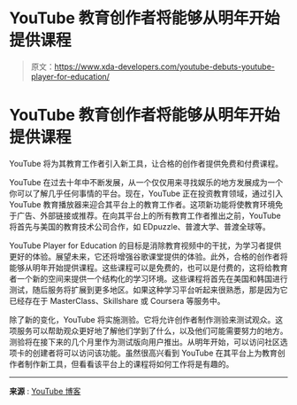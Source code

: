 # YouTube 教育创作者将能够从明年开始提供课程

> 原文：<https://www.xda-developers.com/youtube-debuts-youtube-player-for-education/>

# YouTube 教育创作者将能够从明年开始提供课程

YouTube 将为其教育工作者引入新工具，让合格的创作者提供免费和付费课程。

YouTube 在过去十年中不断发展，从一个仅仅用来寻找娱乐的地方发展成为一个你可以了解几乎任何事情的平台。现在，YouTube 正在投资教育领域，通过引入 YouTube 教育播放器来迎合其平台上的教育工作者。这项新功能将使教育环境免于广告、外部链接或推荐。在向其平台上的所有教育工作者推出之前，YouTube 将首先与美国的教育技术公司合作，如 EDpuzzle、普渡大学、普渡全球等。

YouTube Player for Education 的目标是消除教育视频中的干扰，为学习者提供更好的体验。展望未来，它还将增强谷歌课堂提供的体验。此外，合格的创作者将能够从明年开始提供课程。这些课程可以是免费的，也可以是付费的，这将给教育者一个新的空间来提供一个结构化的学习环境。这些课程将首先在美国和韩国进行测试，随后服务将扩展到更多地区。如果这种学习平台听起来很熟悉，那是因为它已经存在于 MasterClass、Skillshare 或 Coursera 等服务中。

除了新的变化，YouTube 将实施测验。它将允许创作者制作测验来测试观众。这项服务可以帮助观众更好地了解他们学到了什么，以及他们可能需要努力的地方。测验将在接下来的几个月里作为测试版向用户推出。从明年开始，可以访问社区选项卡的创建者将可以访问该功能。虽然很高兴看到 YouTube 在其平台上为教育创作者制作新工具，但看看该平台上的课程将如何工作将是有趣的。

* * *

**来源** : [YouTube 博客](https://blog.youtube/news-and-events/the-next-chapter-for-learning-on-youtube/)
